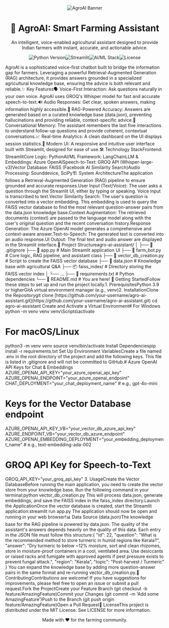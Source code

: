 <div align="center"><img src="https://www.google.com/search?q=https://placehold.co/600x300/2E7D32/FFFFFF%3Ftext%3DAgroAI%26font%3Draleway" alt="AgroAI Banner"><h1 align="center">🌱 AgroAI: Smart Farming Assistant</h1><p align="center">An intelligent, voice-enabled agricultural assistant designed to provide Indian farmers with instant, accurate, and actionable advice.</p><!-- Badges --><p align="center"><img src="https://www.google.com/search?q=https://img.shields.io/badge/Python-3.9%252B-blue.svg" alt="Python Version"><img src="https://www.google.com/search?q=https://img.shields.io/badge/Framework-Streamlit-red.svg" alt="Streamlit"><img src="https://www.google.com/search?q=https://img.shields.io/badge/AI/ML-LangChain%2520%257C%2520OpenAI-green.svg" alt="AI/ML Stack"><img src="https://www.google.com/search?q=https://img.shields.io/badge/License-MIT-yellow.svg" alt="License"></p></div>AgroAI is a sophisticated voice-first chatbot built to bridge the information gap for farmers. Leveraging a powerful Retrieval-Augmented Generation (RAG) architecture, it provides answers grounded in a specialized agricultural knowledge base, ensuring the advice is both relevant and reliable.✨ Key Features🗣️ Voice-First Interaction: Ask questions naturally in your own voice. AgroAI uses GROQ's Whisper model for fast and accurate speech-to-text.🔊 Audio Responses: Get clear, spoken answers, making information highly accessible.🧠 RAG-Powered Accuracy: Answers are generated based on a curated knowledge base (data.json), preventing hallucinations and providing reliable, context-specific advice.💬 Conversational Memory: The assistant remembers the last five interactions to understand follow-up questions and provide coherent, contextual conversations.📈 Real-time Analytics: A clean dashboard on the UI displays session statistics.🎨 Modern UI: A responsive and intuitive user interface built with Streamlit, designed for ease of use.🛠️ Technology StackFrontend: StreamlitCore Logic: PythonAI/ML Framework: LangChainLLM & Embeddings: Azure OpenAISpeech-to-Text: GROQ API (Whisper-large-v3)Vector Database: FAISS (Facebook AI Similarity Search)Audio Processing: Sounddevice, SciPy🏗️ System ArchitectureThe application follows a Retrieval-Augmented Generation (RAG) pipeline to ensure grounded and accurate responses.User Input (Text/Voice): The user asks a question through the Streamlit UI, either by typing or speaking. Voice input is transcribed to text.Vector Similarity Search: The user's question is converted into a vector embedding. This embedding is used to query the FAISS vector database to find the most relevant question-answer pairs from the data.json knowledge base.Context Augmentation: The retrieved documents (context) are passed to the language model along with the user's original question and the recent conversation history.Response Generation: The Azure OpenAI model generates a comprehensive and context-aware answer.Text-to-Speech: The generated text is converted into an audio response.UI Output: The final text and audio answer are displayed in the Streamlit interface.📁 Project Structureagro-ai-assistant/
│
├── 📄 .gitignore
├── 📄 app.py                # Main Streamlit application UI
├── 📄 farm_bot.py           # Core logic, RAG pipeline, and assistant class
├── 📄 vector_db_creation.py # Script to create the FAISS vector database
├── 📄 data.json             # Knowledge base with agricultural Q&A
├── 📦 faiss_index/          # Directory storing the FAISS vector index
│   └── ...
├── 📄 requirements.txt      # Python dependencies
└── 📄 README.md             # You are here!
🚀 Getting StartedFollow these steps to set up and run the project locally.1. PrerequisitesPython 3.9 or higherGitA virtual environment manager (e.g., venv)2. InstallationClone the Repositorygit clone [https://github.com/your-username/agro-ai-assistant.git](https://github.com/your-username/agro-ai-assistant.git)
cd agro-ai-assistant
Create and Activate a Virtual Environment# For Windows
python -m venv venv
venv\Scripts\activate

# For macOS/Linux
python3 -m venv venv
source venv/bin/activate
Install Dependenciespip install -r requirements.txt
Set Up Environment VariablesCreate a file named .env in the root directory of the project and add the following keys. This file is listed in .gitignore and will not be committed to GitHub.# Azure OpenAI API Keys for Chat & Embeddings
AZURE_OPENAI_API_KEY="your_azure_openai_api_key"
AZURE_OPENAI_ENDPOINT="your_azure_openai_endpoint"
CHAT_DEPLOYMENT="your_chat_deployment_name" # e.g., gpt-4o-mini

# Keys for the Vector Database endpoint
AZURE_OPENAI_API_KEY_VB="your_vector_db_azure_api_key"
AZURE_ENDPOINT_VB="your_vector_db_azure_endpoint"
AZURE_OPENAI_EMBEDDING_DEPLOYMENT="your_embedding_deployment_name" # e.g., text-embedding-ada-002

# GROQ API Key for Speech-to-Text
GROQ_API_KEY="your_groq_api_key"
3. UsageCreate the Vector DatabaseBefore running the main application, you need to create the vector store from your knowledge base. Run the following command in your terminal:python vector_db_creation.py
This will process data.json, generate embeddings, and save the FAISS index in the faiss_index directory.Launch the ApplicationOnce the vector database is created, start the Streamlit application:streamlit run app.py
The application should now be open and running in your web browser!📊 Data Source (data.json)The knowledge base for the RAG pipeline is powered by data.json. The quality of the assistant's answers depends heavily on the quality of this data. Each entry in the JSON file must follow this structure:{
  "id": 22,
  "question": "What is the recommended method to store turmeric in humid regions like Kerala?",
  "answer": "Dry turmeric to below ~12% moisture, sort and clean rhizomes, store in moisture-proof containers in a cool, ventilated area. Use desiccants or raised racks and fumigate with approved agents if pest pressure exists to prevent fungal attack.",
  "region": "Kerala",
  "topic": "Post-harvest / Turmeric"
}
You can expand the knowledge base by adding more question-answer pairs in the same format and re-running vector_db_creation.py.🤝 ContributingContributions are welcome! If you have suggestions for improvements, please feel free to open an issue or submit a pull request.Fork the ProjectCreate your Feature Branch (git checkout -b feature/AmazingFeature)Commit your Changes (git commit -m 'Add some AmazingFeature')Push to the Branch (git push origin feature/AmazingFeature)Open a Pull Request📄 LicenseThis project is distributed under the MIT License. See LICENSE for more information.<div align="center">Made with ❤️ for the farming community.</div>